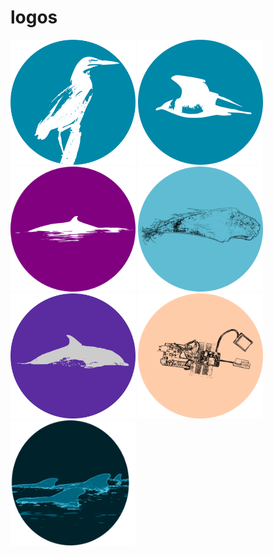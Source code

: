 # logos

<img src="greenie2.svg" alt="green heron" width=200px height=200px>
<img src="jaeger.svg" alt="ajaeger" width=200px height=200px>
<img src="minkelogo_circle.svg" alt="minke whale" width=200px height=200px>
<img src="baleen2_bw.svg" alt="minke whale" width=200px height=200px>
<img src="stuper2_bw.svg" alt="minke whale" width=200px height=200px>
<img src="fridgebot_bw.svg" alt="minke whale" width=200px height=200px>
<img src="gma_clipped.svg" alt="minke whale" width=200px height=200px>


